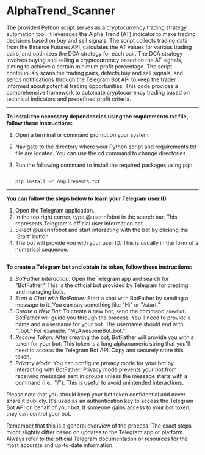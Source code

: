 # AlphaTrend_Scanner
 The provided Python script serves as a cryptocurrency trading strategy automation tool. It leverages the Alpha Trend (AT) indicator to make trading decisions based on buy and sell signals. The script collects trading data from the Binance Futures API, calculates the AT values for various trading pairs, and optimizes the DCA strategy for each pair. The DCA strategy involves buying and selling a cryptocurrency based on the AT signals, aiming to achieve a certain minimum profit percentage. The script continuously scans the trading pairs, detects buy and sell signals, and sends notifications through the Telegram Bot API to keep the trader informed about potential trading opportunities. This code provides a comprehensive framework to automate cryptocurrency trading based on technical indicators and predefined profit criteria.

---
<b> To install the necessary dependencies using the requirements.txt file, follow these instructions: </b>

  1. Open a terminal or command prompt on your system.
  2. Navigate to the directory where your Python script and requirements.txt file are located. You can use the cd command to change directories.
  3. Run the following command to install the required packages using pip:
     
     ```

     pip install -r requirements.txt

     ```

---

<b> You can follow the steps below to learn your Telegram user ID </b> 

  1. Open the Telegram application.
  2. In the top right corner, type @userinfobot in the search bar. This represents Telegram's official user information bot.
  3. Select @userinfobot and start interacting with the bot by clicking the 'Start' button.
  4. The bot will provide you with your user ID. This is usually in the form of a numerical sequence.

---

**To create a Telegram bot and obtain its token, follow these instructions:**

  1. *BotFather Interaction:* Open the Telegram app and search for "BotFather." This is the official bot provided by Telegram for creating and managing bots.
  2. *Start a Chat with BotFather:* Start a chat with BotFather by sending a message to it. You can say something like "Hi" or "/start."
  3. *Create a New Bot:* To create a new bot, send the command `/newbot`. BotFather will guide you through the process. You'll need to provide a name and a username for your bot. The username should end with "_bot." For example, "MyAwesomeBot_bot."
  4. *Receive Token:* After creating the bot, BotFather will provide you with a token for your bot. This token is a long alphanumeric string that you'll need to access the Telegram Bot API. Copy and securely store this token.
  5. *Privacy Mode:* You can configure privacy mode for your bot by interacting with BotFather. Privacy mode prevents your bot from receiving messages sent in groups unless the message starts with a command (i.e., "/"). This is useful to avoid unintended interactions.

Please note that you should keep your bot token confidential and never share it publicly. It's used as an authentication key to access the Telegram Bot API on behalf of your bot. If someone gains access to your bot token, they can control your bot.

Remember that this is a general overview of the process. The exact steps might slightly differ based on updates to the Telegram app or platform. Always refer to the official Telegram documentation or resources for the most accurate and up-to-date information.
